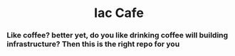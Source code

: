 <h1 align="center">Iac Cafe</h1>

### Like coffee? better yet, do you like drinking coffee will building infrastructure? Then this is the right repo for you
